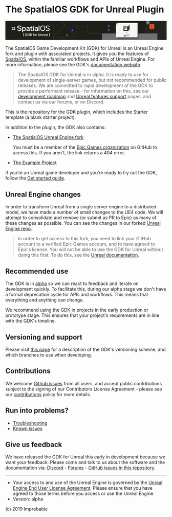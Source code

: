 # The SpatialOS GDK for Unreal Plugin

![](SpatialGDK/Documentation/spatialos-gdkforunreal-header.png)

The SpatialOS Game Development Kit (GDK) for Unreal is an Unreal Engine fork and plugin with associated projects. It gives you the features of [SpatialOS](https://spatialos.improbable.io/docs/reference/latest), within the familiar workflows and APIs of Unreal Engine. For more information, please see the GDK's [documentation website](https://docs.improbable.io/unreal/latest).

> The SpatialOS GDK for Unreal is in alpha. It is ready to use for development of single-server games, but not recommended for public releases. We are committed to rapid development of the GDK to provide a performant release - for information on this, see our [development roadmap](https://github.com/spatialos/UnrealGDK/projects/1) and [Unreal features support](https://docs.improbable.io/unreal/latest/unreal-features-support) pages, and contact us via our forums, or on Discord.

This is the repository for the GDK plugin, which includes the Starter template (a blank starter project).

In addition to the plugin, the GDK also contains:

* [The SpatialOS Unreal Engine fork](https://github.com/improbableio/UnrealEngine)

    You must be a member of the [Epic Games organization](https://github.com/EpicGames) on GitHub to access this. If you aren't, the link returns a 404 error.
* [The Example Project](https://github.com/spatialos/UnrealGDKExampleProject)
  
If you’re an Unreal game developer and you’re ready to try out the GDK, follow the [Get started guide](https://docs.improbable.io/unreal/latest/content/get-started/introduction). 

## Unreal Engine changes
In order to transform Unreal from a single server engine to a distributed model, we have made a number of small changes to the UE4 code. We will attempt to consolidate and remove (or submit as PR to Epic) as many of these changes as possible. You can see the changes in our forked [Unreal Engine repo](https://github.com/improbableio/UnrealEngine).

> In order to get access to this fork, you need to link your GitHub account to a verified Epic Games account, and to have agreed to Epic's license. You will not be able to use the GDK for Unreal without doing this first. To do this, see the [Unreal documentation](https://www.unrealengine.com/en-US/ue4-on-github).

## Recommended use
The GDK is in [alpha](https://docs.improbable.io/reference/latest/shared/release-policy#maturity-stages) so we can react to feedback and iterate on development quickly. To facilitate this, during our alpha stage we don't have a formal deprecation cycle for APIs and workflows. This means that everything and anything can change.

We recommend using the GDK in projects in the early production or prototype stage. This ensures that your project's requirements are in line with the GDK's timeline.

## Versioning and support
Please visit [this page](https://docs.improbable.io/unreal/latest/content/pricing-and-support/versioning-scheme) for a description of the GDK's versioning scheme, and which branches to use when developing.

## Contributions
We welcome [Github issues](https://github.com/spatialos/UnrealGDK/issues) from all users, and accept public contributions subject to the signing of our Contributors License Agreement - please see our [contributions](CONTRIBUTING.md) policy for more details. 

## Run into problems?
* [Troubleshooting](https://docs.improbable.io/unreal/latest/content/troubleshooting)
* [Known issues](https://github.com/spatialos/UnrealGDK/projects/2)

## Give us feedback
We have released the GDK for Unreal this early in development because we want your feedback. Please come and talk to us about the software and the documentation via: [Discord](https://discordapp.com/channels/311273633307951114/339471548647866368) - [Forums](https://forums.improbable.io/) - [GitHub issues in this repository](https://github.com/spatialos/UnrealGDK/issues).

------

* Your access to and use of the Unreal Engine is governed by the [Unreal Engine End User License Agreement](https://www.unrealengine.com/en-US/previous-versions/udk-licensing-resources?sessionInvalidated=true). Please ensure that you have agreed to those terms before you access or use the Unreal Engine.
* Version: alpha

(c) 2019 Improbable
